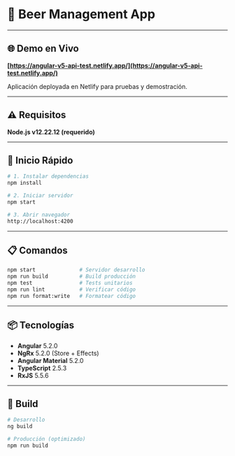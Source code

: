 # 🍺 Beer Management App

---

## 🌐 Demo en Vivo

**[https://angular-v5-api-test.netlify.app/](https://angular-v5-api-test.netlify.app/)**

Aplicación deployada en Netlify para pruebas y demostración.

---

## ⚠️ Requisitos

**Node.js v12.22.12 (requerido)**

---

## 🚀 Inicio Rápido

```bash
# 1. Instalar dependencias
npm install

# 2. Iniciar servidor
npm start

# 3. Abrir navegador
http://localhost:4200
```

---

## 📋 Comandos

```bash
npm start              # Servidor desarrollo
npm run build          # Build producción
npm test               # Tests unitarios
npm run lint           # Verificar código
npm run format:write   # Formatear código
```

---

## 📦 Tecnologías

- **Angular** 5.2.0
- **NgRx** 5.2.0 (Store + Effects)
- **Angular Material** 5.2.0
- **TypeScript** 2.5.3
- **RxJS** 5.5.6

---

## 🔧 Build

```bash
# Desarrollo
ng build

# Producción (optimizado)
npm run build
```
